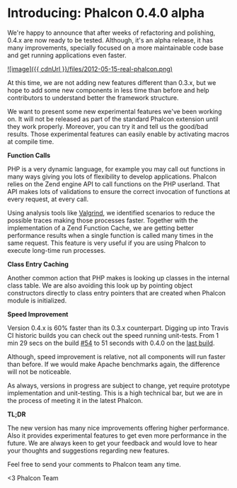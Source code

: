 Introducing: Phalcon 0.4.0 alpha
================================

We're happy to announce that after weeks of refactoring and polishing, 0.4.x 
are now ready to be tested. Although, it's an alpha release, it has many 
improvements, specially focused on a more maintainable code base and get 
running applications even faster.

[![image]({{ cdnUrl }}/files/2012-05-15-real-phalcon.png)](http://browse.deviantart.com/#/d15brzb)

At this time, we are not adding new features different than 0.3.x, but we hope 
to add some new components in less time than before and help contributors to 
understand better the framework structure.

We want to present some new experimental features we've been working on. It 
will not be released as part of the standard Phalcon extension until they work 
properly. Moreover, you can try it and tell us the good/bad results. Those 
experimental features can easily enable by activating macros at compile time.

**Function Calls**

PHP is a very dynamic language, for example you may call out functions in many 
ways giving you lots of flexibility to develop applications. Phalcon relies on 
the Zend engine API to call functions on the PHP userland. That API makes lots 
of validations to ensure the correct invocation of functions at every request, 
at every call.

Using analysis tools like [Valgrind](http://www.valgrind.org/), we identified 
scenarios to reduce the possible traces making those processes faster. Together 
with the implementation of a Zend Function Cache, we are getting better 
performance results when a single function is called many times in the same 
request. This feature is very useful if you are using Phalcon to execute 
long-time run processes.

**Class Entry Caching**

Another common action that PHP makes is looking up classes in the internal 
class table. We are also avoiding this look up by pointing object constructors 
directly to class entry pointers that are created when Phalcon module is 
initialized.

**Speed Improvement**

Version 0.4.x is 60% faster than its 0.3.x counterpart. Digging up into Travis 
CI historic builds you can check out the speed running unit-tests. From 1 min 
29 secs on the build [#54](http://travis-ci.org/#!/phalcon/cphalcon/builds/1286939) 
to 51 seconds with 0.4.0 on the [last build](http://travis-ci.org/#!/phalcon/cphalcon/builds/1332575).

Although, speed improvement is relative, not all components will run faster 
than before. If we would make Apache benchmarks again, the difference will not 
be noticeable.

As always, versions in progress are subject to change, yet require prototype 
implementation and unit-testing. This is a high technical bar, but we are in 
the process of meeting it in the latest Phalcon.

**TL;DR**

The new version has many nice improvements offering higher performance. Also it 
provides experimental features to get even more performance in the future. 
We are always keen to get your feedback and would love to hear your thoughts 
and suggestions regarding new features. 

Feel free to send your comments to Phalcon team any time.

<3 Phalcon Team

